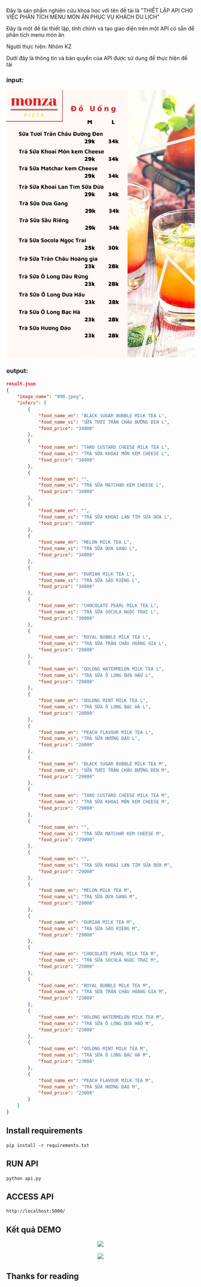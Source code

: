 Đây là sản phẩm nghiên cứu khoa học với tên đề tài là "THIẾT LẬP API CHO VIỆC PHÂN TÍCH MENU MÓN ĂN PHỤC VỤ KHÁCH DU LỊCH"

Đây là một đề tài thiết lập, tinh chỉnh và tạo giao diện trên một API có sẵn để phân tích menu món ăn

Người thực hiện: Nhóm KZ

Dưới đây là thông tin và bản quyền của API được sử dụng để thực hiện đề tài

### input:

<p align="center">
    <img src="images/098.jpeg">
</p>

### output:

```json
result.json
{
    "image_name": "098.jpeg",
    "infers": [
        {
            "food_name_en": "BLACK SUGAR BUBBLE MILK TEA L",
            "food_name_vi": "SỮA TƯƠI TRÂN CHÂU ĐƯỜNG ĐEN L",
            "food_price": "34000"
        },
        {
            "food_name_en": "TARO CUSTARD CHEESE MILK TEA L",
            "food_name_vi": "TRÀ SỮA KHOAI MÔN KEM CHEESE L",
            "food_price": "34000"
        },
        {
            "food_name_en": "",
            "food_name_vi": "TRÀ SỮA MATCHAR KEM CHEESE L",
            "food_price": "34000"
        },
        {
            "food_name_en": "",
            "food_name_vi": "TRÀ SỮA KHOAI LAN TÍM SỮA DỪA L",
            "food_price": "34000"
        },
        {
            "food_name_en": "MELON MILK TEA L",
            "food_name_vi": "TRÀ SỮA DƯA GANG L",
            "food_price": "34000"
        },
        {
            "food_name_en": "DURIAN MILK TEA L",
            "food_name_vi": "TRÀ SỮA SẦU RIÊNG L",
            "food_price": "34000"
        },
        {
            "food_name_en": "CHOCOLATE PEARL MILK TEA L",
            "food_name_vi": "TRÀ SỮA SOCOLA NGỌC TRAI L",
            "food_price": "30000"
        },
        {
            "food_name_en": "ROYAL BUBBLE MILK TEA L",
            "food_name_vi": "TRÀ SỮA TRÂN CHÂU HOÀNG GIA L",
            "food_price": "28000"
        },
        {
            "food_name_en": "OOLONG WATERMELON MILK TEA L",
            "food_name_vi": "TRÀ SỮA Ô LONG DƯA HẤU L",
            "food_price": "28000"
        },
        {
            "food_name_en": "OOLONG MINT MILK TEA L",
            "food_name_vi": "TRÀ SỮA Ô LONG BẠC HÀ L",
            "food_price": "28000"
        },
        {
            "food_name_en": "PEACH FLAVOUR MILK TEA L",
            "food_name_vi": "TRÀ SỮA HƯƠNG ĐÀO L",
            "food_price": "28000"
        },
        {
            "food_name_en": "BLACK SUGAR BUBBLE MILK TEA M",
            "food_name_vi": "SỮA TƯƠI TRÂN CHÂU ĐƯỜNG ĐEN M",
            "food_price": "29000"
        },
        {
            "food_name_en": "TARO CUSTARD CHEESE MILK TEA M",
            "food_name_vi": "TRÀ SỮA KHOAI MÔN KEM CHEESE M",
            "food_price": "29000"
        },
        {
            "food_name_en": "",
            "food_name_vi": "TRÀ SỮA MATCHAR KEM CHEESE M",
            "food_price": "29000"
        },
        {
            "food_name_en": "",
            "food_name_vi": "TRÀ SỮA KHOAI LAN TÍM SỮA DỪA M",
            "food_price": "29000"
        },
        {
            "food_name_en": "MELON MILK TEA M",
            "food_name_vi": "TRÀ SỮA DƯA GANG M",
            "food_price": "29000"
        },
        {
            "food_name_en": "DURIAN MILK TEA M",
            "food_name_vi": "TRÀ SỮA SẦU RIÊNG M",
            "food_price": "29000"
        },
        {
            "food_name_en": "CHOCOLATE PEARL MILK TEA M",
            "food_name_vi": "TRÀ SỮA SOCOLA NGỌC TRAI M",
            "food_price": "25000"
        },
        {
            "food_name_en": "ROYAL BUBBLE MILK TEA M",
            "food_name_vi": "TRÀ SỮA TRÂN CHÂU HOÀNG GIA M",
            "food_price": "23000"
        },
        {
            "food_name_en": "OOLONG WATERMELON MILK TEA M",
            "food_name_vi": "TRÀ SỮA Ô LONG DƯA HẤU M",
            "food_price": "23000"
        },
        {
            "food_name_en": "OOLONG MINT MILK TEA M",
            "food_name_vi": "TRÀ SỮA Ô LONG BẠC HÀ M",
            "food_price": "23000"
        },
        {
            "food_name_en": "PEACH FLAVOUR MILK TEA M",
            "food_name_vi": "TRÀ SỮA HƯƠNG ĐÀO M",
            "food_price": "23000"
        }
    ]
}
```

## Install requirements

```
pip install -r requirements.txt
```

## RUN API

```
python api.py
```

## ACCESS API

```
http://localhost:5000/
```

## Kết quả DEMO

<p align="center">
    <img src="demo-images/11.jpeg">
</p>

<p align="center">
    <img src="demo-images/12.jpeg">
</p>

## Thanks for reading
